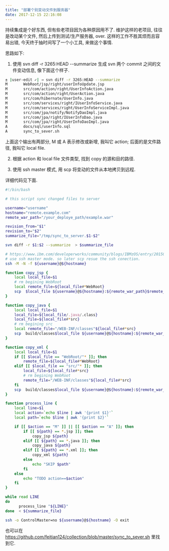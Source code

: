 ```yaml
---
title: "部署个别变动文件到服务器"
date: 2017-12-15 22:16:08
---
```


持续集成是个好东西, 但有些老项目因为各种原因用不了.
维护这样的老项目, 往往是改动某个文件, 然后上传到测试/生产服务器, over. 这样的工作不胜其烦而且容易出错,
今天终于抽时间写了一个小工具, 来做这个事情.

思路如下:
1.  使用 svn diff -r 3265:HEAD --summarize 生成 svn 两个 commit 之间的文件变动信息, 像下面这个样子.
```bash
± |user-edit ✓| → svn diff -r 3265:HEAD --summarize
M       WebRoot/jsp/right/userInfoUpdate.jsp
M       src/com/action/right/UserInfoAction.java
M       src/com/action/right/UserAction.java
M       src/com/hibernate/UserInfo.java
M       src/com/services/right/IUserInfoService.java
M       src/com/services/right/UserInfoServiceImpl.java
M       src/com/jpa/notify/NotifyDaoImpl.java
M       src/com/jpa/right/IUserInfoDao.java
M       src/com/jpa/right/UserInfoDaoImpl.java
A       docs/sql/userInfo.sql
A       sync_to_sever.sh

```
上面这个输出有两部分, M 或 A 表示修改或新增, 我叫它 action; 后面的是文件路径, 我叫它 local file.

2. 根据 action 和 local file 文件类型, 找到 copy 的源和目的路径.

3. 使用 ssh master 模式, 用 scp 将变动的文件从本地拷贝到远程.

详细代码见下面.

```bash
#!/bin/bash

# this script sync changed files to server

username="username"
hostname="remote.example.com"
remote_war_path="/your_deploye_path/example.war"

revision_from="$1"
revision_to="$2"
summarize_file="/tmp/sync_to_server.$1-$2"

svn diff -r $1:$2 --summarize  > $summarize_file

# https://www.ibm.com/developerworks/community/blogs/IBMzOS/entry/20150502?lang=en
# use ssh master mode. so later scp resue the ssh conection.
ssh -M -N -f ${username}@${hostname}

function copy_jsp {
    local local_file=$1
    # rm begining WebRoot
    local remote_file=${local_file#*WebRoot}
    scp  $local_file ${username}@${hostname}:${remote_war_path}$remote_file
}

function copy_java {
    local local_file=$1
    local_file=${local_file/.java/.class}
    local_file=${local_file#*src}
    # rm begining src
    local remote_file="/WEB-INF/classes"${local_file#*src}
    scp  build/classes$local_file ${username}@${hostname}:${remote_war_path}$remote_file
}

function copy_xml {
    local local_file=$1
    if [[ $local_file == "WebRoot/"* ]]; then
        remote_file=${local_file#*WebRoot}
    elif [[ $local_file == "src/"* ]]; then
        local_file=${local_file#*src}
        # rm begining WebRoot
        remote_file="/WEB-INF/classes"${local_file#*src}
    fi
    scp  build/classes$local_file ${username}@${hostname}:${remote_war_path}$remote_file
}

function process_line {
    local line=$1
    local action=`echo $line | awk '{print $1}'`
    local path=`echo $line | awk '{print $2}'`

    if [[ $action == "M" ]] || [[ $action == "A" ]]; then
        if [[ ${path} == *.jsp ]]; then
            copy_jsp ${path}
        elif [[ ${path} == *.java ]]; then
            copy_java ${path}
        elif [[ ${path} == *.xml ]]; then
            copy_xml ${path}
        else
            echo "SKIP $path"
        fi
    else
        echo "TODO action==$action"
    fi
}

while read LINE
do
      process_line "${LINE}"
done  < ${summarize_file}

ssh -o ControlMaster=no ${username}@${hostname} -O exit
```
也可以在 https://github.com/feitian124/collection/blob/master/sync_to_sever.sh 里找到它.
